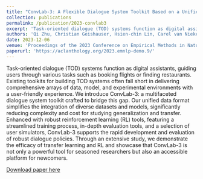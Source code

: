 ```yaml
---
title: "ConvLab-3: A Flexible Dialogue System Toolkit Based on a Unified Data Format"
collection: publications
permalink: /publication/2023-convlab3
excerpt: 'Task-oriented dialogue (TOD) systems function as digital assistants, guiding users through various tasks such as booking flights or finding restaurants. Existing toolkits for building TOD systems often fall short in delivering comprehensive arrays of data, model, and experimental environments with a user-friendly experience. We introduce ConvLab-3: a multifaceted dialogue system toolkit crafted to bridge this gap. Our unified data format simplifies the integration of diverse datasets and models, significantly reducing complexity and cost for studying generalization and transfer. Enhanced with robust reinforcement learning (RL) tools, featuring a streamlined training process, in-depth evaluation tools, and a selection of user simulators, ConvLab-3 supports the rapid development and evaluation of robust dialogue policies. Through an extensive study, we demonstrate the efficacy of transfer learning and RL and showcase that ConvLab-3 is not only a powerful tool for seasoned researchers but also an accessible platform for newcomers.'
authors: 'Qi Zhu, Christian Geishauser, Hsien-chin Lin, Carel van Niekerk, Baolin Peng, Zheng Zhang, Michael Heck, Nurul Lubis, Dazhen Wan, Xiaochen Zhu, Jianfeng Gao, Milica Gašić, Minlie Huang'
date: 2023-12-06
venue: 'Proceedings of the 2023 Conference on Empirical Methods in Natural Language Processing: System Demonstrations'
paperurl: 'https://aclanthology.org/2023.emnlp-demo.9/'
---
```

Task-oriented dialogue (TOD) systems function as digital assistants, guiding users through various tasks such as booking flights or finding restaurants. Existing toolkits for building TOD systems often fall short in delivering comprehensive arrays of data, model, and experimental environments with a user-friendly experience. We introduce ConvLab-3: a multifaceted dialogue system toolkit crafted to bridge this gap. Our unified data format simplifies the integration of diverse datasets and models, significantly reducing complexity and cost for studying generalization and transfer. Enhanced with robust reinforcement learning (RL) tools, featuring a streamlined training process, in-depth evaluation tools, and a selection of user simulators, ConvLab-3 supports the rapid development and evaluation of robust dialogue policies. Through an extensive study, we demonstrate the efficacy of transfer learning and RL and showcase that ConvLab-3 is not only a powerful tool for seasoned researchers but also an accessible platform for newcomers.

[Download paper here](https://aclanthology.org/2023.emnlp-demo.9/)
